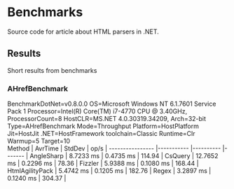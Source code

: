 # Benchmarks

Source code for article about HTML parsers in .NET.

## Results

Short results from benchmarks

### AHrefBenchmark

BenchmarkDotNet=v0.8.0.0
OS=Microsoft Windows NT 6.1.7601 Service Pack 1
Processor=Intel(R) Core(TM) i7-4770 CPU @ 3.40GHz, ProcessorCount=8
HostCLR=MS.NET 4.0.30319.34209, Arch=32-bit 
Type=AHrefBenchmark  Mode=Throughput  Platform=HostPlatform  Jit=HostJit  .NET=HostFramework  toolchain=Classic  Runtime=Clr  Warmup=5  Target=10  
          Method |    AvrTime |    StdDev |   op/s |
---------------- |----------- |---------- |------- |
      AngleSharp |  8.7233 ms | 0.4735 ms | 114.94 |
         CsQuery | 12.7652 ms | 0.2296 ms |  78.36 |
         Fizzler |  5.9388 ms | 0.1080 ms | 168.44 |
 HtmlAgilityPack |  5.4742 ms | 0.1205 ms | 182.76 |
           Regex |  3.2897 ms | 0.1240 ms | 304.37 |
